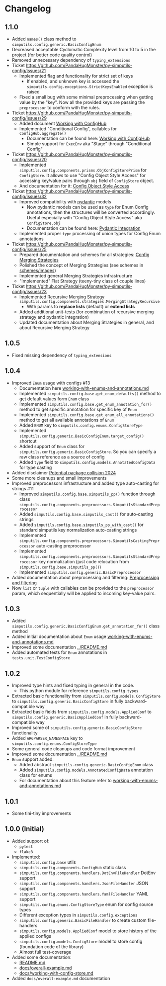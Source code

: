 # Changelog

## 1.1.0

* Added `names()` class method to `simputils.config.generic.BasicConfigEnum`
* Decreased acceptable Cyclomatic Complexity level 
  from 10 to 5 in the project (for better code quality control)
* Removed unnecessary dependency of `typing_extensions`
* Ticket https://github.com/PandaHugMonster/py-simputils-config/issues/21
  * Implemented flag and functionality for strict set of keys
    * If enabled, and unknown key is accessed the `simputils.config.exceptions.StrictKeysEnabled` exception
      is raised
  * Fixed a small bug with some minimal preprocessing when getting value by the "key". 
    Now all the provided keys are passing the `preprocessor` to conform with the rules.
* Ticket https://github.com/PandaHugMonster/py-simputils-config/issues/29
  * Added document [Working with ConfigHub](working-with-config-hub.md)
  * Implemented "Conditional Config", callables for `ConfigHub.aggregate()`
    * Documentation can be found here: [Working with ConfigHub](working-with-config-hub.md#conditional-config)
    * Simple support for `ExecEnv` aka "Stage" through "Conditional Config"
* Ticket https://github.com/PandaHugMonster/py-simputils-config/issues/20
  * Implemented `simputils.config.components.prisms.ObjConfigStorePrism` for `ConfigStore`.
    It allows to use "Config Object Style Access" for accessing key/value pairs through `obj` field of `ConfigStore` object.
  * And documentation for it: [Config Object Style Access](config-object-style-access.md)
* Ticket https://github.com/PandaHugMonster/py-simputils-config/issues/32
  * Improved compatibility with [pydantic](https://docs.pydantic.dev/latest/) models
    * Now pydantic models can be used as `type` for Enum Config annotations, then the structures
      will be converted accordingly. Useful especially with "Config Object Style Access" aka `ConfigStore.obj`
    * Documentation can be found here: [Pydantic Integration](pydantic-integration.md)
  * Implemented proper `type` processing of union types for Config Enum annotations
* Ticket https://github.com/PandaHugMonster/py-simputils-config/issues/25
  * Prepared documentation and schemes for all strategies: [Config Merging Strategies](config-merging-strategies.md)
  * Polished the concept of Merging Strategies (see schemes in [schemes/images](schemes/images))
  * Implemented general Merging Strategies infrastructure
  * "Implemented" Flat Strategy (teeny-tiny class of couple lines)
* Ticket https://github.com/PandaHugMonster/py-simputils-config/issues/23
  * Implemented Recursive Merging Strategy `simputils.config.components.strategies.MergingStrategyRecursive`
    * With params to **replace lists** (default) or **extend lists**
  * Added additional unit-tests (for combination of recursive merging strategy and pydantic integration)
  * Updated documentation about Merging Strategies in general, and about Recursive Merging Strategy
    


## 1.0.5
* Fixed missing dependency of `typing_extensions`


## 1.0.4
* Improved `Enum` usage with configs #13
  * Documentation here [working-with-enums-and-annotations.md](working-with-enums-and-annotations.md)
  * Implemented `simputils.config.base.get_enum_defaults()`
    method to get default values form `Enum` class
  * Implemented `simputils.config.base.get_enum_annotation_for()` 
    method to get specific annotation for specific key of `Enum`
  * Implemented `simputils.config.base.get_enum_all_annotations()` 
    method to get all available annotations of `Enum`
  * Added `ENUM` key to `simputils.config.enums.ConfigStoreType`
  * Implemented `simputils.config.generic.BasicConfigEnum.target_config()` shortcut
  * Added support of `Enum` class for `simputils.config.generic.BasicConfigStore`.
    So you can specify a raw class reference as a source of config
  * Added `type` field to `simputils.config.models.AnnotatedConfigData` for type casting
* Added disclaimer [Potential package collision 2024](disclaimers.md)
* Some more cleanups and small improvements
* Improved preprocessors infrastructure and added type auto-casting for strings #11
  * Improved `simputils.config.base.simputils_pp()` 
    function through class `simputils.config.components.preprocessors.SimputilsStandardPreprocessor`
  * Added `simputils.config.base.simputils_cast()` for auto-casting strings
  * Added `simputils.config.base.simputils_pp_with_cast()` for standard simputils key 
    normalization auto-casting strings
  * Implemented `simputils.config.components.preprocessors.SimputilsCastingPreprocessor` auto-casting preprocessor 
  * Implemented `simputils.config.components.preprocessors.SimputilsStandardPreprocessor` key normalization 
    (just code relocation from `simputils.config.base.simputils_pp()`)
  * Implemented `simputils.config.generic.BasicPreprocessor`
* Added documentation about preprocessing and filtering: 
  [Preprocessing and filtering](preprocessing-and-filtering.md)
* Now `list` or `tuple` with callables can be provided to the `preprocessor` param,
  which sequentially will be applied to incoming key-value pairs.

## 1.0.3
* Added `simputils.config.generic.BasicConfigEnum.get_annotation_for()` class method
* Added initial documentation about `Enum` 
  usage [working-with-enums-and-annotations.md](working-with-enums-and-annotations.md)
* Improved some documentation [../README.md](../README.md)
* Added automated tests for `Enum` annotations in `tests.unit.TestConfigStore`

## 1.0.2
* Improved type hints and fixed typing in general in the code.
  * This python module for reference `simputils.config.types`
* Extracted basic functionality from `simputils.config.models.ConfigStore` to 
  `simputils.config.generic.BasicConfigStore` in fully backward-compatible way
* Extracted basic fields from `simputils.config.models.AppliedConf` to 
  `simputils.config.generic.BasicAppliedConf` in fully backward-compatible way
* Improved some of `simputils.config.generic.BasicConfigStore` functionality
* Added `ARGPARSER_NAMESPACE` key to `simputils.config.enums.ConfigStoreType`
* Some general code cleanups and code format improvement
* Improved some documentation [../README.md](../README.md)
* `Enum` support added:
  * Added abstract `simputils.config.generic.BasicConfigEnum` class
  * Added `simputils.config.models.AnnotatedConfigData` annotation class for enums
  * For documentation about this feature refer 
    to [working-with-enums-and-annotations.md](working-with-enums-and-annotations.md)

## 1.0.1
* Some tini-tiny improvements

## 1.0.0 (Initial)
* Added support of:
  * `pytest`
  * `flake8`
* Implemented:
  * `simputils.config.base` utils
  * `simputils.config.components.ConfigHub` static class
  * `simputils.config.components.handlers.DotEnvFileHandler` DotEnv support
  * `simputils.config.components.handlers.JsonFileHandler` JSON support
  * `simputils.config.components.handlers.YamlFileHandler` YAML support
  * `simputils.config.enums.ConfigStoreType` enum for config source types
  * Different exception types in `simputils.config.exceptions`
  * `simputils.config.generic.BasicFileHandler` to create custom file-handlers
  * `simputils.config.models.AppliedConf` model to store history of the applied configs
  * `simputils.config.models.ConfigStore` model to store config (foundation code of the library)
  * Almost full test-coverage
* Added some documentation:
  * [README.md](../README.md)
  * [docs/overall-example.md](overall-example.md)
  * [docs/working-with-config-store.md](working-with-config-store.md)
* Added `docs/overall-example.md` documentation
